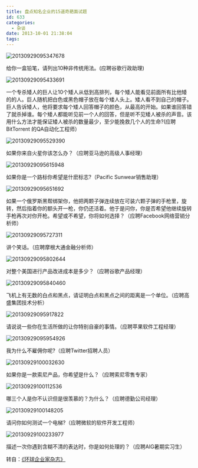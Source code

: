 ```yaml
---
title: 盘点知名企业的15道奇葩面试题
id: 633
categories:
  - 杂谈
date: 2013-10-01 21:38:04
tags:
---
```


![20130929095347678](https://cdn.icewing.cc/wp-content/uploads/2013/10/20130929095347678-600x441.png)

给你一盒铅笔，请列出10种非传统用法。(应聘谷歌行政助理)

![20130929095433691](https://cdn.icewing.cc/wp-content/uploads/2013/10/20130929095433691-600x443.png)

一个专杀矮人的巨人让10个矮人从低到高排列，每个矮人能看见前面所有比他矮的的人。巨人随机把白色或黑色帽子放在每个矮人头上。矮人看不到自己的帽子。巨人告诉矮人，他将要求每个矮人回答帽子的颜色，从最高的开始。如果谁回答错了就杀掉谁。每个矮人都能听见前一个人的回答，但是听不见矮人被杀的声音。该用什么方法才能保证矮人被杀的数量最少，至少能挽救几个人的生命?(应聘BitTorrent 的QA自动化工程师）

![20130929095529390](https://cdn.icewing.cc/wp-content/uploads/2013/10/20130929095529390.png)

如果你来自火星你该怎么办？（应聘亚马逊的高级人事经理）

![20130929095615948](https://cdn.icewing.cc/wp-content/uploads/2013/10/20130929095615948-600x444.png)

如果你是一个路标你希望是什麽标志?（Pacific Sunwear销售助理）

![20130929095651692](https://cdn.icewing.cc/wp-content/uploads/2013/10/20130929095651692-600x409.png)

如果一个俄罗斯黑帮绑架你，他把两颗子弹连续放在可装六颗子弹的手枪里，旋转，然后指着你的额头开一枪，你仍还活着。他于是问你，你是否希望他继续旋转手枪再次对你开枪。希望或不希望，你将如何选择？（应聘Facebook网络营销分析师）

![20130929095727311](https://cdn.icewing.cc/wp-content/uploads/2013/10/20130929095727311-600x404.png)

讲个笑话。（应聘摩根大通金融分析师）

![20130929095802644](https://cdn.icewing.cc/wp-content/uploads/2013/10/20130929095802644-600x380.png)

对整个美国进行产品改进成本是多少？（应聘谷歌产品经理）

![20130929095840460](https://cdn.icewing.cc/wp-content/uploads/2013/10/20130929095840460-600x382.png)

飞机上有无数的白点和黑点，请证明白点和黑点之间的距离是一个单位。（应聘高盛集团技术分析）

![20130929095917822](https://cdn.icewing.cc/wp-content/uploads/2013/10/20130929095917822-600x399.png)

请说说一些你在生活所做的让你特别自豪的事情。（应聘苹果软件工程经理）

![20130929095954926](https://cdn.icewing.cc/wp-content/uploads/2013/10/20130929095954926-600x401.png)

我为什么不雇佣你呢?（应聘Twitter招聘人员）

![20130929100032630](https://cdn.icewing.cc/wp-content/uploads/2013/10/20130929100032630-600x394.png)

如果你是一款索尼产品，你希望是什么？（应聘索尼零售专家）

![20130929100112536](https://cdn.icewing.cc/wp-content/uploads/2013/10/20130929100112536-600x390.png)

哪三个人是你不认识但是很羡慕的？为什么？（应聘德勤公司经理）

![20130929100148205](https://cdn.icewing.cc/wp-content/uploads/2013/10/20130929100148205-600x406.png)

请问你如何测试一个电梯?（应聘微软的软件开发工程师）

![20130929100233977](https://cdn.icewing.cc/wp-content/uploads/2013/10/20130929100233977-600x392.png)

描述一次你遇到含糊不清的表达时，你是如何处理的？（应聘AIG暑期实习生）

转自：[《环球企业家杂志》](http://blog.sina.com.cn/s/blog_62c76a9d0101bitm.html#bsh-75-292482073)